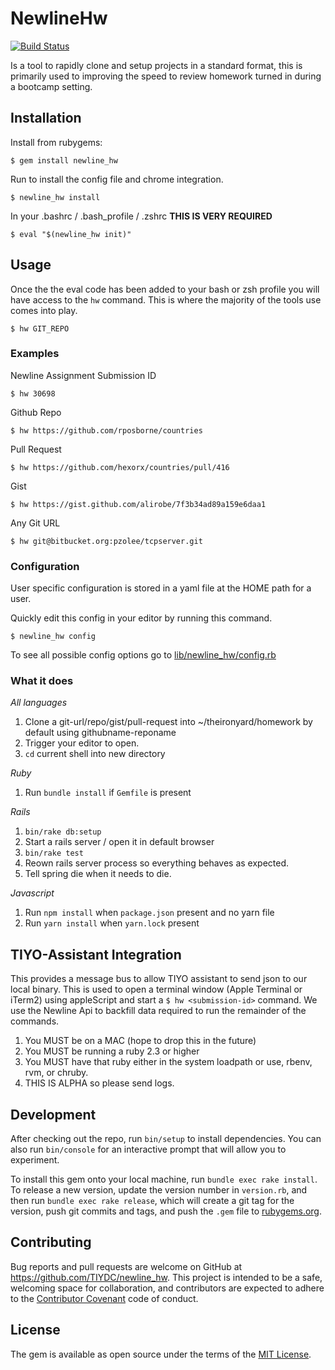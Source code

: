 # NewlineHw
[![Build Status](https://travis-ci.org/TIYDC/newline_hw.svg?branch=master)](https://travis-ci.org/TIYDC/newline_hw)

Is a tool to rapidly clone and setup projects in a standard format, this is primarily
used to improving the speed to review homework turned in during a bootcamp setting.

## Installation

Install from rubygems:

    $ gem install newline_hw

Run to install the config file and chrome integration.

    $ newline_hw install

In your .bashrc / .bash_profile / .zshrc **THIS IS VERY REQUIRED**

    $ eval "$(newline_hw init)"

## Usage

Once the the eval code has been added to your bash or zsh profile you will have access to the `hw` command.  This is where the majority of the tools use comes into play.

  `$ hw GIT_REPO`

### Examples

  Newline Assignment Submission ID

  `$ hw 30698`

  Github Repo

  `$ hw https://github.com/rposborne/countries`

  Pull Request

  `$ hw https://github.com/hexorx/countries/pull/416`

  Gist

  `$ hw https://gist.github.com/alirobe/7f3b34ad89a159e6daa1`

  Any Git URL

  `$ hw git@bitbucket.org:pzolee/tcpserver.git`

### Configuration

User specific configuration is stored in a yaml file at the HOME path for a user.

Quickly edit this config in your editor by running this command.

`$ newline_hw config`

To see all possible config options go to [lib/newline_hw/config.rb](lib/newline_hw/config.rb)

### What it does

_All languages_

1. Clone a git-url/repo/gist/pull-request into ~/theironyard/homework by default using githubname-reponame
2. Trigger your editor to open.
3. `cd` current shell into new directory

_Ruby_

1. Run `bundle install`  if `Gemfile` is present

_Rails_

1. `bin/rake db:setup`
2.  Start a rails server / open it in default browser
3.  `bin/rake test`
4.  Reown rails server process so everything behaves as expected.
5.  Tell spring die when it needs to die.

_Javascript_

1. Run `npm install` when `package.json` present and no yarn file
1. Run `yarn install` when `yarn.lock` present

## TIYO-Assistant Integration

This provides a message bus to allow TIYO assistant to send json to our local binary. This is used to open a terminal window (Apple Terminal or iTerm2) using appleScript and start a `$ hw <submission-id>` command.  We use the Newline Api to backfill data required to run the remainder of the commands.

1. You MUST be on a MAC (hope to drop this in the future)
2. You MUST be running a ruby 2.3 or higher
3. You MUST have that ruby either in the system loadpath or use, rbenv, rvm, or chruby.
4. THIS IS ALPHA so please send logs.

## Development

After checking out the repo, run `bin/setup` to install dependencies. You can also run `bin/console` for an interactive prompt that will allow you to experiment.

To install this gem onto your local machine, run `bundle exec rake install`. To release a new version, update the version number in `version.rb`, and then run `bundle exec rake release`, which will create a git tag for the version, push git commits and tags, and push the `.gem` file to [rubygems.org](https://rubygems.org).

## Contributing

Bug reports and pull requests are welcome on GitHub at https://github.com/TIYDC/newline_hw. This project is intended to be a safe, welcoming space for collaboration, and contributors are expected to adhere to the [Contributor Covenant](http://contributor-covenant.org) code of conduct.


## License

The gem is available as open source under the terms of the [MIT License](http://opensource.org/licenses/MIT).
